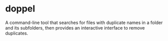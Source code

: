 # doppel
 A command-line tool that searches for files with duplicate names in a folder and its subfolders, then provides an interactive interface to remove duplicates.
